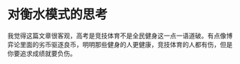 # 对衡水模式的思考






我觉得这篇文章很客观，高考是竞技体育不是全民健身这一点一语道破。有点像博弈论里面的劣币驱逐良币，明明那些健身的人更健康，竞技体育的人都有伤，但是你要追求成绩就要负伤。